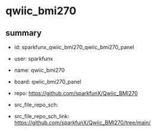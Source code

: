 # qwiic_bmi270
 
## summary 
* id: sparkfunx_qwiic_bmi270_qwiic_bmi270_panel
* user: sparkfunx
* name: qwiic_bmi270
* board: qwiic_bmi270_panel
* repo: https://github.com/sparkfunX/Qwiic_BMI270



* src_file_repo_sch: 
* src_file_repo_sch_link: https://github.com/sparkfunX/Qwiic_BMI270/tree/main/






